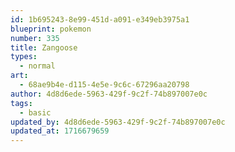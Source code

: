 ```yaml
---
id: 1b695243-8e99-451d-a091-e349eb3975a1
blueprint: pokemon
number: 335
title: Zangoose
types:
  - normal
art:
  - 68ae9b4e-d115-4e5e-9c6c-67296aa20798
author: 4d8d6ede-5963-429f-9c2f-74b897007e0c
tags:
  - basic
updated_by: 4d8d6ede-5963-429f-9c2f-74b897007e0c
updated_at: 1716679659
---
```

